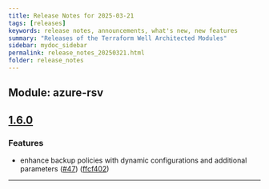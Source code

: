 ```yaml
---
title: Release Notes for 2025-03-21
tags: [releases]
keywords: release notes, announcements, what's new, new features
summary: "Releases of the Terraform Well Architected Modules"
sidebar: mydoc_sidebar
permalink: release_notes_20250321.html
folder: release_notes
---
```


## Module: azure-rsv
## [1.6.0](https://github.com/CloudNationHQ/terraform-azure-rsv/releases/tag/v1.6.0)


### Features

* enhance backup policies with dynamic configurations and additional parameters ([#47](https://github.com/CloudNationHQ/terraform-azure-rsv/issues/47)) ([ffcf402](https://github.com/CloudNationHQ/terraform-azure-rsv/commit/ffcf40292b4ab53f8411f5fd41b63612d70549e1))

---

